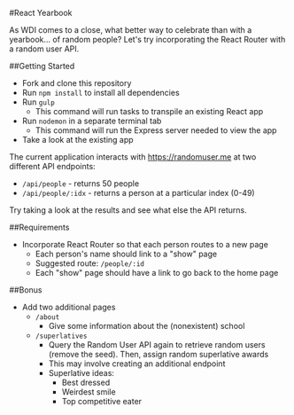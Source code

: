 #React Yearbook

As WDI comes to a close, what better way to celebrate than with a yearbook... of random people? Let's try incorporating the React Router with a random user API.

##Getting Started

* Fork and clone this repository
* Run `npm install` to install all dependencies
* Run `gulp`
  * This command will run tasks to transpile an existing React app
* Run `nodemon` in a separate terminal tab
  * This command will run the Express server needed to view the app
* Take a look at the existing app

The current application interacts with https://randomuser.me at two different API endpoints:

* `/api/people` - returns 50 people
* `/api/people/:idx` - returns a person at a particular index (0-49)

Try taking a look at the results and see what else the API returns.

##Requirements

* Incorporate React Router so that each person routes to a new page
  * Each person's name should link to a "show" page
  * Suggested route: `/people/:id`
  * Each "show" page should have a link to go back to the home page

##Bonus

* Add two additional pages
  * `/about`
    * Give some information about the (nonexistent) school
  * `/superlatives`
    * Query the Random User API again to retrieve random users (remove the seed). Then, assign random superlative awards
    * This may involve creating an additional endpoint
    * Superlative ideas:
      * Best dressed
      * Weirdest smile
      * Top competitive eater
